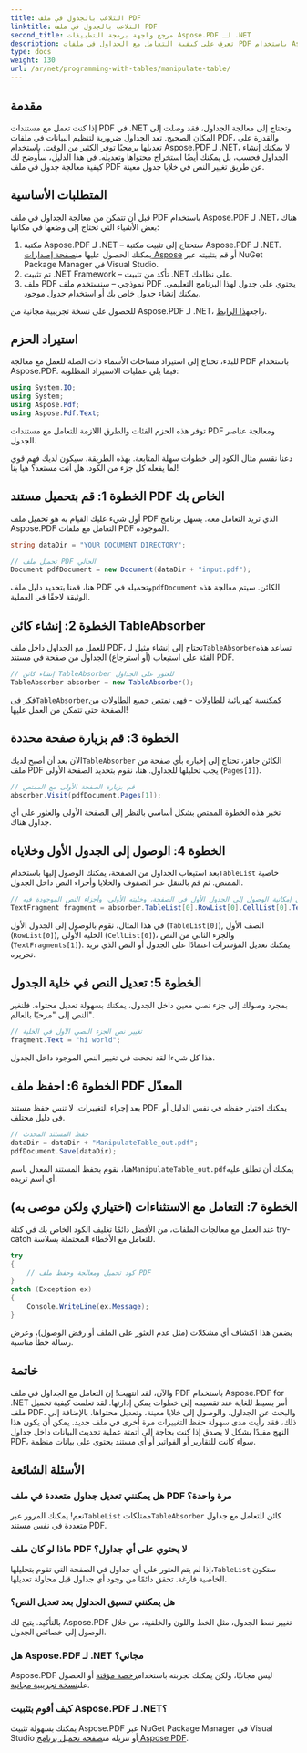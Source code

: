 ```yaml
---
title: التلاعب بالجدول في ملف PDF
linktitle: التلاعب بالجدول في ملف PDF
second_title: مرجع واجهة برمجة التطبيقات Aspose.PDF لـ .NET
description: تعرف على كيفية التعامل مع الجداول في ملفات PDF باستخدام Aspose.PDF لـ .NET من خلال برنامج تعليمي خطوة بخطوة، بما في ذلك أمثلة التعليمات البرمجية وأفضل الممارسات.
type: docs
weight: 130
url: /ar/net/programming-with-tables/manipulate-table/
---
```

## مقدمة

إذا كنت تعمل مع مستندات PDF في .NET وتحتاج إلى معالجة الجداول، فقد وصلت إلى المكان الصحيح. تعد الجداول ضرورية لتنظيم البيانات في ملفات PDF، والقدرة على تعديلها برمجيًا توفر الكثير من الوقت. باستخدام Aspose.PDF لـ .NET، لا يمكنك إنشاء الجداول فحسب، بل يمكنك أيضًا استخراج محتواها وتعديله. في هذا الدليل، سأوضح لك كيفية معالجة جدول في ملف PDF عن طريق تغيير النص في خلايا جدول معينة.

## المتطلبات الأساسية

قبل أن تتمكن من معالجة الجداول في ملف PDF باستخدام Aspose.PDF لـ .NET، هناك بعض الأشياء التي تحتاج إلى وضعها في مكانها:

1.  مكتبة Aspose.PDF لـ .NET – ستحتاج إلى تثبيت مكتبة Aspose.PDF لـ .NET. يمكنك الحصول عليها من[صفحة إصدارات Aspose](https://releases.aspose.com/pdf/net/) أو قم بتثبيته عبر NuGet Package Manager في Visual Studio.
2. تم تثبيت .NET Framework – تأكد من تثبيت .NET على نظامك.
3. ملف PDF نموذجي – سنستخدم ملف PDF يحتوي على جدول لهذا البرنامج التعليمي. يمكنك إنشاء جدول خاص بك أو استخدام جدول موجود.

 للحصول على نسخة تجريبية مجانية من Aspose.PDF لـ .NET، راجع[هذا الرابط](https://releases.aspose.com/).

## استيراد الحزم

للبدء، تحتاج إلى استيراد مساحات الأسماء ذات الصلة للعمل مع معالجة PDF باستخدام Aspose.PDF. فيما يلي عمليات الاستيراد المطلوبة:

```csharp
using System.IO;
using System;
using Aspose.Pdf;
using Aspose.Pdf.Text;
```

توفر هذه الحزم الفئات والطرق اللازمة للتعامل مع مستندات PDF ومعالجة عناصر الجدول.

دعنا نقسم مثال الكود إلى خطوات سهلة المتابعة. بهذه الطريقة، سيكون لديك فهم قوي لما يفعله كل جزء من الكود. هل أنت مستعد؟ هيا بنا!

## الخطوة 1: قم بتحميل مستند PDF الخاص بك

أول شيء عليك القيام به هو تحميل ملف PDF الذي تريد التعامل معه. يسهل برنامج Aspose.PDF التعامل مع ملفات PDF الموجودة.

```csharp
string dataDir = "YOUR DOCUMENT DIRECTORY";

// تحميل ملف PDF الحالي
Document pdfDocument = new Document(dataDir + "input.pdf");
```

 هنا، قمنا بتحديد دليل ملف PDF وتحميله في`pdfDocument` الكائن. سيتم معالجة هذه الوثيقة لاحقًا في العملية.

## الخطوة 2: إنشاء كائن TableAbsorber

 للعمل مع الجداول داخل ملف PDF، تحتاج إلى إنشاء مثيل لـ`TableAbsorber`تساعد هذه الفئة على استيعاب (أو استرجاع) الجداول من صفحة في مستند PDF.

```csharp
// إنشاء كائن TableAbsorber للعثور على الجداول
TableAbsorber absorber = new TableAbsorber();
```

 فكر في`TableAbsorber`كمكنسة كهربائية للطاولات - فهي تمتص جميع الطاولات من الصفحة حتى تتمكن من العمل عليها!

## الخطوة 3: قم بزيارة صفحة محددة

 الآن بعد أن أصبح لديك`TableAbsorber` الكائن جاهز، تحتاج إلى إخباره بأي صفحة من ملف PDF يجب تحليلها للجداول. هنا، نقوم بتحديد الصفحة الأولى (`Pages[1]`).

```csharp
// قم بزيارة الصفحة الأولى مع الممتص
absorber.Visit(pdfDocument.Pages[1]);
```

تخبر هذه الخطوة الممتص بشكل أساسي بالنظر إلى الصفحة الأولى والعثور على أي جداول هناك.

## الخطوة 4: الوصول إلى الجدول الأول وخلاياه

 بعد استيعاب الجداول من الصفحة، يمكنك الوصول إليها باستخدام`TableList` خاصية الممتص. ثم قم بالتنقل عبر الصفوف والخلايا وأجزاء النص داخل الجدول.

```csharp
// احصل على إمكانية الوصول إلى الجدول الأول في الصفحة، وخليته الأولى، وأجزاء النص الموجودة فيه
TextFragment fragment = absorber.TableList[0].RowList[0].CellList[0].TextFragments[1];
```

في هذا المثال، نقوم بالوصول إلى الجدول الأول (`TableList[0]`), الصف الأول (`RowList[0]`), الخلية الأولى (`CellList[0]`)، والجزء الثاني من النص (`TextFragments[1]`). يمكنك تعديل المؤشرات اعتمادًا على الجدول أو النص الذي تريد تحريره.

## الخطوة 5: تعديل النص في خلية الجدول

بمجرد وصولك إلى جزء نصي معين داخل الجدول، يمكنك بسهولة تعديل محتواه. فلنغير النص إلى "مرحبًا بالعالم".

```csharp
// تغيير نص الجزء النصي الأول في الخلية
fragment.Text = "hi world";
```

هذا كل شيء! لقد نجحت في تغيير النص الموجود داخل الجدول.

## الخطوة 6: احفظ ملف PDF المعدّل

بعد إجراء التغييرات، لا تنس حفظ مستند PDF. يمكنك اختيار حفظه في نفس الدليل أو في دليل مختلف.

```csharp
// حفظ المستند المحدث
dataDir = dataDir + "ManipulateTable_out.pdf";
pdfDocument.Save(dataDir);
```

 هنا، نقوم بحفظ المستند المعدل باسم`ManipulateTable_out.pdf`يمكنك أن تطلق عليه أي اسم تريده.

## الخطوة 7: التعامل مع الاستثناءات (اختياري ولكن موصى به)

عند العمل مع معالجات الملفات، من الأفضل دائمًا تغليف الكود الخاص بك في كتلة try-catch للتعامل مع الأخطاء المحتملة بسلاسة.

```csharp
try
{
    // كود تحميل ومعالجة وحفظ ملف PDF
}
catch (Exception ex)
{
    Console.WriteLine(ex.Message);
}
```

يضمن هذا اكتشاف أي مشكلات (مثل عدم العثور على الملف أو رفض الوصول)، وعرض رسالة خطأ مناسبة.

## خاتمة

والآن، لقد انتهيت! إن التعامل مع الجداول في ملف PDF باستخدام Aspose.PDF for .NET أمر بسيط للغاية عند تقسيمه إلى خطوات يمكن إدارتها. لقد تعلمت كيفية تحميل ملف PDF، والبحث عن الجداول، والوصول إلى خلايا معينة، وتعديل محتواها. بالإضافة إلى ذلك، فقد رأيت مدى سهولة حفظ التغييرات مرة أخرى في ملف جديد. يمكن أن يكون هذا النهج مفيدًا بشكل لا يصدق إذا كنت بحاجة إلى أتمتة عملية تحديث البيانات داخل جداول PDF، سواء كانت للتقارير أو الفواتير أو أي مستند يحتوي على بيانات منظمة.

## الأسئلة الشائعة

### هل يمكنني تعديل جداول متعددة في ملف PDF مرة واحدة؟  
 نعم! يمكنك المرور عبر`TableList` ممتلكات`TableAbsorber` كائن للتعامل مع جداول متعددة في نفس مستند PDF.

### ماذا لو كان ملف PDF لا يحتوي على أي جداول؟  
 إذا لم يتم العثور على أي جداول في الصفحة التي تقوم بتحليلها،`TableList` ستكون الخاصية فارغة. تحقق دائمًا من وجود أي جداول قبل محاولة تعديلها.

### هل يمكنني تنسيق الجداول بعد تعديل النص؟  
بالتأكيد. يتيح لك Aspose.PDF تغيير نمط الجدول، مثل الخط واللون والخلفية، من خلال الوصول إلى خصائص الجدول.

### هل Aspose.PDF لـ .NET مجاني؟  
 Aspose.PDF ليس مجانيًا، ولكن يمكنك تجربته باستخدام[رخصة مؤقتة](https://purchase.aspose.com/temporary-license/) أو الحصول على[نسخة تجريبية مجانية](https://releases.aspose.com/).

### كيف أقوم بتثبيت Aspose.PDF لـ .NET؟  
 يمكنك بسهولة تثبيت Aspose.PDF عبر NuGet Package Manager في Visual Studio أو تنزيله من[صفحة تحميل برنامج Aspose PDF](https://releases.aspose.com/pdf/net/).